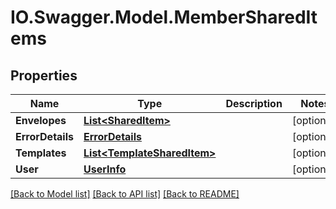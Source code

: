 # IO.Swagger.Model.MemberSharedItems
## Properties

Name | Type | Description | Notes
------------ | ------------- | ------------- | -------------
**Envelopes** | [**List&lt;SharedItem&gt;**](SharedItem.md) |  | [optional] 
**ErrorDetails** | [**ErrorDetails**](ErrorDetails.md) |  | [optional] 
**Templates** | [**List&lt;TemplateSharedItem&gt;**](TemplateSharedItem.md) |  | [optional] 
**User** | [**UserInfo**](UserInfo.md) |  | [optional] 

[[Back to Model list]](../README.md#documentation-for-models) [[Back to API list]](../README.md#documentation-for-api-endpoints) [[Back to README]](../README.md)

